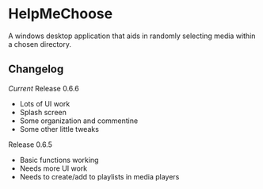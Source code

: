 HelpMeChoose
============

A windows desktop application that aids in randomly selecting media within a chosen directory.

Changelog
---------

_Current_ Release 0.6.6
- Lots of UI work
- Splash screen
- Some organization and commentine
- Some other little tweaks

Release 0.6.5
- Basic functions working
- Needs more UI work
- Needs to create/add to playlists in media players
